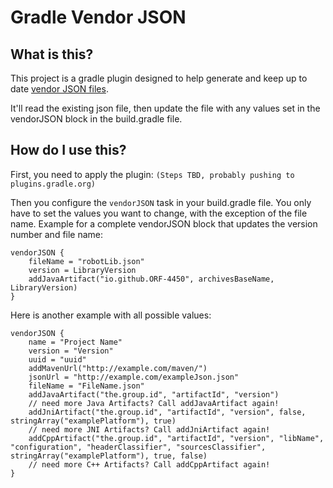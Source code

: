 # Gradle Vendor JSON
## What is this?
This project is a gradle plugin designed to help generate and keep up to date [vendor JSON files](http://wpilib.screenstepslive.com/s/currentCS/m/getting_started/l/682619-3rd-party-libraries#the_mechanism_c).

It'll read the existing json file, then update the file with any values set in the vendorJSON block in the build.gradle file.

## How do I use this?
First, you need to apply the plugin:
`(Steps TBD, probably pushing to plugins.gradle.org)`

Then you configure the `vendorJSON` task in your build.gradle file.
You only have to set the values you want to change, with the exception of the file name.
Example for a complete vendorJSON block that updates the version number and file name:
```
vendorJSON {
    fileName = "robotLib.json"
    version = LibraryVersion
    addJavaArtifact("io.github.ORF-4450", archivesBaseName, LibraryVersion)
}
```

Here is another example with all possible values:
```
vendorJSON {
    name = "Project Name"
    version = "Version"
    uuid = "uuid"
    addMavenUrl("http://example.com/maven/")
    jsonUrl = "http://example.com/exampleJson.json"
    fileName = "FileName.json"
    addJavaArtifact("the.group.id", "artifactId", "version")
    // need more Java Artifacts? Call addJavaArtifact again!
    addJniArtifact("the.group.id", "artifactId", "version", false, stringArray("examplePlatform"), true)
    // need more JNI Artifacts? Call addJniArtifact again!
    addCppArtifact("the.group.id", "artifactId", "version", "libName", "configuration", "headerClassifier", "sourcesClassifier", stringArray("examplePlatform"), true, false)
    // need more C++ Artifacts? Call addCppArtifact again!
}
```